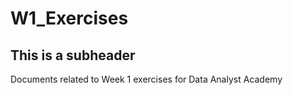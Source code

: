 # W1_Exercises
## This is a subheader
Documents related to Week 1 exercises for Data Analyst Academy
